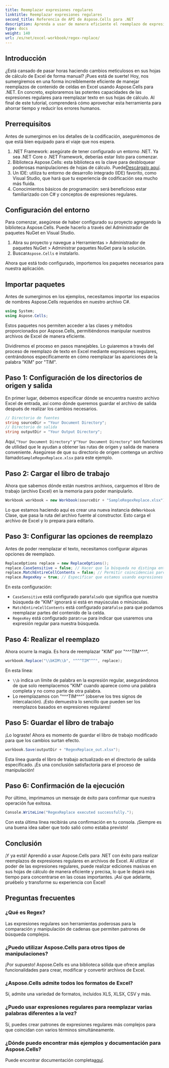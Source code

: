 ```yaml
---
title: Reemplazar expresiones regulares
linktitle: Reemplazar expresiones regulares
second_title: Referencia de API de Aspose.Cells para .NET
description: Aprenda a usar de manera eficiente el reemplazo de expresiones regulares en Excel con Aspose.Cells para .NET. Aumente la productividad y la precisión en sus tareas de hojas de cálculo.
type: docs
weight: 140
url: /es/net/excel-workbook/regex-replace/
---
```

## Introducción

¿Está cansado de pasar horas haciendo cambios meticulosos en sus hojas de cálculo de Excel de forma manual? ¡Pues está de suerte! Hoy, nos sumergiremos en una forma increíblemente eficiente de manejar reemplazos de contenido de celdas en Excel usando Aspose.Cells para .NET. En concreto, exploraremos las potentes capacidades de las expresiones regulares para reemplazar texto en sus hojas de cálculo. Al final de este tutorial, comprenderá cómo aprovechar esta herramienta para ahorrar tiempo y reducir los errores humanos.

## Prerrequisitos

Antes de sumergirnos en los detalles de la codificación, asegurémonos de que está bien equipado para el viaje que nos espera.

1. .NET Framework: asegúrate de tener configurado un entorno .NET. Ya sea .NET Core o .NET Framework, deberías estar listo para comenzar.
2.  Biblioteca Aspose.Cells: esta biblioteca es la clave para desbloquear poderosas manipulaciones de hojas de cálculo. Puede[Descárgalo aquí](https://releases.aspose.com/cells/net/).
3. Un IDE: utiliza tu entorno de desarrollo integrado (IDE) favorito, como Visual Studio, que hará que tu experiencia de codificación sea mucho más fluida.
4. Conocimientos básicos de programación: será beneficioso estar familiarizado con C# y conceptos de expresiones regulares.

## Configuración del entorno

Para comenzar, asegúrese de haber configurado su proyecto agregando la biblioteca Aspose.Cells. Puede hacerlo a través del Administrador de paquetes NuGet en Visual Studio.

1. Abra su proyecto y navegue a Herramientas > Administrador de paquetes NuGet > Administrar paquetes NuGet para la solución.
2.  Buscar`Aspose.Cells` e instalarlo.

Ahora que está todo configurado, importemos los paquetes necesarios para nuestra aplicación.

## Importar paquetes

Antes de sumergirnos en los ejemplos, necesitamos importar los espacios de nombres Aspose.Cells requeridos en nuestro archivo C#.

```csharp
using System;
using Aspose.Cells;
```

Estos paquetes nos permiten acceder a las clases y métodos proporcionados por Aspose.Cells, permitiéndonos manipular nuestros archivos de Excel de manera eficiente.

Dividiremos el proceso en pasos manejables. Lo guiaremos a través del proceso de reemplazo de texto en Excel mediante expresiones regulares, centrándonos específicamente en cómo reemplazar las apariciones de la palabra "KIM" por "TIM".

## Paso 1: Configuración de los directorios de origen y salida

En primer lugar, debemos especificar dónde se encuentra nuestro archivo Excel de entrada, así como dónde queremos guardar el archivo de salida después de realizar los cambios necesarios.

```csharp
// Directorio de fuentes
string sourceDir = "Your Document Directory";
// Directorio de salida
string outputDir = "Your Output Directory";
```

 Aquí,`"Your Document Directory"` y`"Your Document Directory"` son funciones de utilidad que le ayudan a obtener las rutas de origen y salida de manera conveniente. Asegúrese de que su directorio de origen contenga un archivo llamado`SampleRegexReplace.xlsx` para este ejemplo.

## Paso 2: Cargar el libro de trabajo

Ahora que sabemos dónde están nuestros archivos, carguemos el libro de trabajo (archivo Excel) en la memoria para poder manipularlo.

```csharp
Workbook workbook = new Workbook(sourceDir + "SampleRegexReplace.xlsx");
```

 Lo que estamos haciendo aquí es crear una nueva instancia del`Workbook` Clase, que pasa la ruta del archivo fuente al constructor. Esto carga el archivo de Excel y lo prepara para editarlo.

## Paso 3: Configurar las opciones de reemplazo

Antes de poder reemplazar el texto, necesitamos configurar algunas opciones de reemplazo.

```csharp
ReplaceOptions replace = new ReplaceOptions();
replace.CaseSensitive = false; // Hacer que la búsqueda no distinga entre mayúsculas y minúsculas
replace.MatchEntireCellContents = false; // Permitir coincidencias parciales
replace.RegexKey = true; // Especificar que estamos usando expresiones regulares
```

En esta configuración:
- `CaseSensitive` está configurado para`false`lo que significa que nuestra búsqueda de "KIM" ignorará si está en mayúsculas o minúsculas.
- `MatchEntireCellContents` está configurado para`false` para que podamos reemplazar partes del contenido de la celda.
- `RegexKey` está configurado para`true` para indicar que usaremos una expresión regular para nuestra búsqueda.

## Paso 4: Realizar el reemplazo

Ahora ocurre la magia. Es hora de reemplazar "KIM" por "^^^TIM^^^".

```csharp
workbook.Replace("\\bKIM\\b", "^^^TIM^^^", replace);
```

En esta línea:
- `\\b` indica un límite de palabra en la expresión regular, asegurándonos de que solo reemplacemos "KIM" cuando aparece como una palabra completa y no como parte de otra palabra.
- Lo reemplazamos con "^^^TIM^^^" (observe los tres signos de intercalación). ¡Esto demuestra lo sencillo que pueden ser los reemplazos basados en expresiones regulares!

## Paso 5: Guardar el libro de trabajo

¡Lo lograste! Ahora es momento de guardar el libro de trabajo modificado para que los cambios surtan efecto.

```csharp
workbook.Save(outputDir + "RegexReplace_out.xlsx");
```

Esta línea guarda el libro de trabajo actualizado en el directorio de salida especificado. ¡Es una conclusión satisfactoria para el proceso de manipulación!

## Paso 6: Confirmación de la ejecución

Por último, imprimamos un mensaje de éxito para confirmar que nuestra operación fue exitosa.

```csharp
Console.WriteLine("RegexReplace executed successfully.");
```

Con esta última línea recibirás una confirmación en tu consola. ¡Siempre es una buena idea saber que todo salió como estaba previsto!

## Conclusión

¡Y ya está! Aprendió a usar Aspose.Cells para .NET con éxito para realizar reemplazos de expresiones regulares en archivos de Excel. Al utilizar el poder de las expresiones regulares, puede realizar ediciones masivas en sus hojas de cálculo de manera eficiente y precisa, lo que le dejará más tiempo para concentrarse en las cosas importantes. ¡Así que adelante, pruébelo y transforme su experiencia con Excel!

## Preguntas frecuentes 

### ¿Qué es Regex?  
Las expresiones regulares son herramientas poderosas para la comparación y manipulación de cadenas que permiten patrones de búsqueda complejos.

### ¿Puedo utilizar Aspose.Cells para otros tipos de manipulaciones?  
¡Por supuesto! Aspose.Cells es una biblioteca sólida que ofrece amplias funcionalidades para crear, modificar y convertir archivos de Excel.

### ¿Aspose.Cells admite todos los formatos de Excel?  
Sí, admite una variedad de formatos, incluidos XLS, XLSX, CSV y más.

### ¿Puedo usar expresiones regulares para reemplazar varias palabras diferentes a la vez?  
Sí, puedes crear patrones de expresiones regulares más complejos para que coincidan con varios términos simultáneamente.

### ¿Dónde puedo encontrar más ejemplos y documentación para Aspose.Cells?  
 Puede encontrar documentación completa[aquí](https://reference.aspose.com/cells/net/).